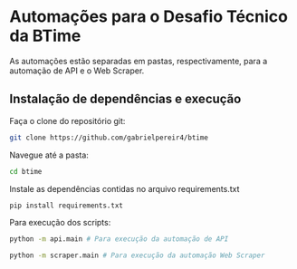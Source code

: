 # Automações para o Desafio Técnico da BTime

As automações estão separadas em pastas, respectivamente, para a automação de API e o Web Scraper.

## Instalação de dependências e execução

Faça o clone do repositório git:
```bash
git clone https://github.com/gabrielpereir4/btime
```

Navegue até a pasta:

```bash
cd btime
```

Instale as dependências contidas no arquivo requirements.txt

```bash
pip install requirements.txt
```

Para execução dos scripts:

```bash
python -m api.main # Para execução da automação de API
``` 

```bash
python -m scraper.main # Para execução da automação Web Scraper